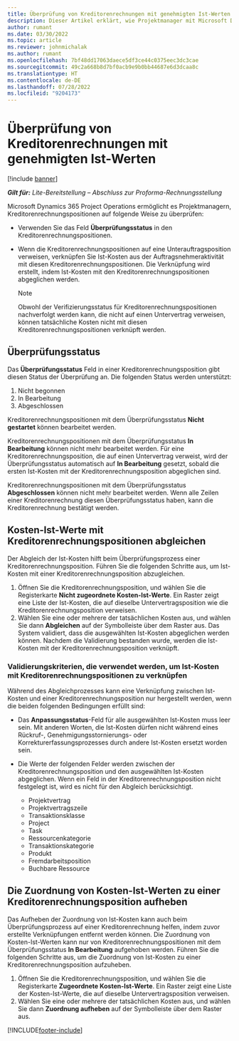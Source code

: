 ```yaml
---
title: Überprüfung von Kreditorenrechnungen mit genehmigten Ist-Werten
description: Dieser Artikel erklärt, wie Projektmanager mit Microsoft Dynamics 365 Project Operations Rechnungen von Lieferanten mit den tatsächlichen Daten abgleichen können, die genehmigt wurden, als die Auftragnehmer die Arbeit verrichteten und die Zeit erfassten, sowie die Ausgaben und Materialien, die von den Mitgliedern des Projektteams verwendet wurden.
author: rumant
ms.date: 03/30/2022
ms.topic: article
ms.reviewer: johnmichalak
ms.author: rumant
ms.openlocfilehash: 7bf48dd17063daece5df3ce44c0375eec3dc3cae
ms.sourcegitcommit: 49c2a668b8d7bf0acb9e9b0bb44687e6d3dcaa8c
ms.translationtype: HT
ms.contentlocale: de-DE
ms.lasthandoff: 07/28/2022
ms.locfileid: "9204173"
---
```

# <a name="verification-of-vendor-invoices-with-approved-actuals"></a>Überprüfung von Kreditorenrechnungen mit genehmigten Ist-Werten

[!include [banner](../../includes/dataverse-preview.md)]

_**Gilt für:** Lite-Bereitstellung – Abschluss zur Proforma-Rechnungsstellung_

Microsoft Dynamics 365 Project Operations ermöglicht es Projektmanagern, Kreditorenrechnungspositionen auf folgende Weise zu überprüfen:

- Verwenden Sie das Feld **Überprüfungsstatus** in den Kreditorenrechnungspositionen.
- Wenn die Kreditorenrechnungspositionen auf eine Unterauftragsposition verweisen, verknüpfen Sie Ist-Kosten aus der Auftragsnehmeraktivität mit diesen Kreditorenrechnungspositionen. Die Verknüpfung wird erstellt, indem Ist-Kosten mit den Kreditorenrechnungspositionen abgeglichen werden.

    > [!NOTE]
    > Obwohl der Verifizierungsstatus für Kreditorenrechnungspositionen nachverfolgt werden kann, die nicht auf einen Untervertrag verweisen, können tatsächliche Kosten nicht mit diesen Kreditorenrechnungspositionen verknüpft werden.

## <a name="verification-status"></a>Überprüfungsstatus

Das **Überprüfungsstatus** Feld in einer Kreditorenrechnungsposition gibt diesen Status der Überprüfung an. Die folgenden Status werden unterstützt:

1. Nicht begonnen
2. In Bearbeitung
3. Abgeschlossen

Kreditorenrechnungspositionen mit dem Überprüfungsstatus **Nicht gestartet** können bearbeitet werden.

Kreditorenrechnungspositionen mit dem Überprüfungsstatus **In Bearbeitung** können nicht mehr bearbeitet werden. Für eine Kreditorenrechnungsposition, die auf einen Untervertrag verweist, wird der Überprüfungsstatus automatisch auf **In Bearbeitung** gesetzt, sobald die ersten Ist-Kosten mit der Kreditorenrechnungsposition abgeglichen sind.

Kreditorenrechnungspositionen mit dem Überprüfungsstatus **Abgeschlossen** können nicht mehr bearbeitet werden. Wenn alle Zeilen einer Kreditorenrechnung diesen Überprüfungsstatus haben, kann die Kreditorenrechnung bestätigt werden.

## <a name="match-cost-actuals-to-vendor-invoice-lines"></a>Kosten-Ist-Werte mit Kreditorenrechnungspositionen abgleichen

Der Abgleich der Ist-Kosten hilft beim Überprüfungsprozess einer Kreditorenrechnungsposition. Führen Sie die folgenden Schritte aus, um Ist-Kosten mit einer Kreditorenrechnungsposition abzugleichen.

1. Öffnen Sie die Kreditorenrechnungsposition, und wählen Sie die Registerkarte **Nicht zugeordnete Kosten-Ist-Werte**. Ein Raster zeigt eine Liste der Ist-Kosten, die auf dieselbe Untervertragsposition wie die Kreditorenrechnungsposition verweisen.
2. Wählen Sie eine oder mehrere der tatsächlichen Kosten aus, und wählen Sie dann **Abgleichen** auf der Symbolleiste über dem Raster aus. Das System validiert, dass die ausgewählten Ist-Kosten abgeglichen werden können. Nachdem die Validierung bestanden wurde, werden die Ist-Kosten mit der Kreditorenrechnungsposition verknüpft.

### <a name="validation-criteria-that-are-used-to-link-cost-actuals-to-vendor-invoice-lines"></a>Validierungskriterien, die verwendet werden, um Ist-Kosten mit Kreditorenrechnungspositionen zu verknüpfen

Während des Abgleichprozesses kann eine Verknüpfung zwischen Ist-Kosten und einer Kreditorenrechnungsposition nur hergestellt werden, wenn die beiden folgenden Bedingungen erfüllt sind:

- Das **Anpassungsstatus**-Feld für alle ausgewählten Ist-Kosten muss leer sein. Mit anderen Worten, die Ist-Kosten dürfen nicht während eines Rückruf-, Genehmigungsstornierungs- oder Korrekturerfassungsprozesses durch andere Ist-Kosten ersetzt worden sein.
- Die Werte der folgenden Felder werden zwischen der Kreditorenrechnungsposition und den ausgewählten Ist-Kosten abgeglichen. Wenn ein Feld in der Kreditorenrechnungsposition nicht festgelegt ist, wird es nicht für den Abgleich berücksichtigt.

    - Projektvertrag
    - Projektvertragszeile
    - Transaktionsklasse
    - Project
    - Task
    - Ressourcenkategorie
    - Transaktionskategorie
    - Produkt
    - Fremdarbeitsposition
    - Buchbare Ressource

## <a name="unmatch-cost-actuals-from-a-vendor-invoice-line"></a>Die Zuordnung von Kosten-Ist-Werten zu einer Kreditorenrechnungsposition aufheben

Das Aufheben der Zuordnung von Ist-Kosten kann auch beim Überprüfungsprozess auf einer Kreditorenrechnung helfen, indem zuvor erstellte Verknüpfungen entfernt werden können. Die Zuordnung von Kosten-Ist-Werten kann nur von Kreditorenrechnungspositionen mit dem Überprüfungsstatus **In Bearbeitung** aufgehoben werden. Führen Sie die folgenden Schritte aus, um die Zuordnung von Ist-Kosten zu einer Kreditorenrechnungsposition aufzuheben.

1. Öffnen Sie die Kreditorenrechnungsposition, und wählen Sie die Registerkarte **Zugeordnete Kosten-Ist-Werte**. Ein Raster zeigt eine Liste der Kosten-Ist-Werte, die auf dieselbe Untervertragsposition verweisen.
2. Wählen Sie eine oder mehrere der tatsächlichen Kosten aus, und wählen Sie dann **Zuordnung aufheben** auf der Symbolleiste über dem Raster aus.

[!INCLUDE[footer-include](../../includes/footer-banner.md)]

